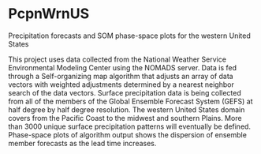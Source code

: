 # PcpnWrnUS
Precipitation forecasts and SOM phase-space plots for the western United States

This project uses data collected from the National Weather Service Environmental Modeling Center using the NOMADS server. Data is fed through a Self-organizing map algorithm that adjusts an array of data vectors with weighted adjustments determined by a nearest neighbor search of the data vectors.  Surface precipitation data is being collected from all of the members of the Global Ensemble Forecast System (GEFS) at half degree by half degree resolution.  The western United States domain covers from the Pacific Coast to the midwest and southern Plains.  More than 3000 unique surface precipitation patterns will eventually be defined.  Phase-space plots of algorithm output shows the dispersion of ensemble member forecasts as the lead time increases.   
